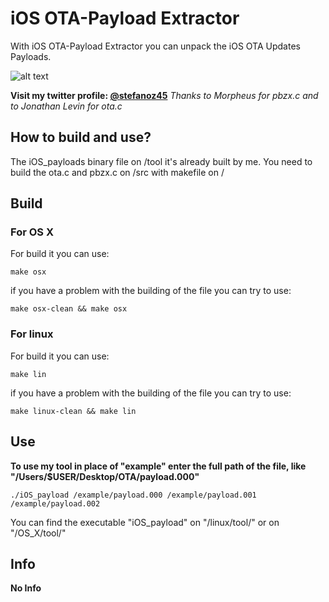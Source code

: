 # iOS OTA-Payload Extractor 


With iOS OTA-Payload Extractor you can unpack the iOS OTA Updates Payloads.

![alt text](https://raw.githubusercontent.com/Stefano45/iOS_OTA-Payload_Extractor/master/img/img.png "")

**Visit my twitter profile: [@stefanoz45](https://twitter.com/stefanoz45)**
*Thanks to Morpheus for pbzx.c and to Jonathan Levin for ota.c*

## How to build and use?

The iOS_payloads binary file on /tool it's already built by me.
You need to build the ota.c and pbzx.c on /src with makefile on /

## Build

### For OS X
For build it you can use: 

`make osx`
	
if you have a problem with the building of the file you can try to use:

`make osx-clean && make osx`


### For linux
For build it you can use: 

`make lin`

if you have a problem with the building of the file you can try to use:

`make linux-clean && make lin`






## Use

**To use my tool in place of "example" enter the full path of the file,
like "/Users/$USER/Desktop/OTA/payload.000"**

`./iOS_payload /example/payload.000 /example/payload.001 /example/payload.002`

You can find the executable "iOS_payload" on "/linux/tool/"	or on "/OS_X/tool/"
	
## Info
**No Info**

